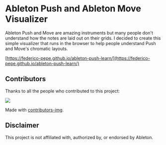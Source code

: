 # Ableton Push and Ableton Move Visualizer

Ableton Push and Move are amazing instruments but many people don't understand how the notes are laid out on their grids. I decided to create this simple visualizer that runs in the browser to help people understand Push and Move's chromatic layouts.

[https://federico-pepe.github.io/ableton-push-learn/](https://federico-pepe.github.io/ableton-push-learn/)

## Contributors

Thanks to all the people who contributed to this project:

<a href = "https://github.com/federico-pepe/ableton-push-learn/graphs/contributors">
  <img src = "https://contrib.rocks/image?repo=federico-pepe/ableton-push-learn/"/>
</a>

Made with [contributors-img](https://contrib.rocks).

## Disclaimer

This project is not affiliated with, authorized by, or endorsed by Ableton.
